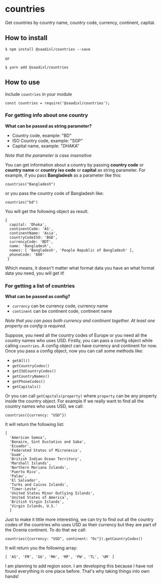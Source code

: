 # countries
Get countries by country name, country code, currency, continent, capital.

## How to install
```
$ npm install @saadixl/countries --save
```
or
```
$ yarn add @saadixl/countries
```

## How to use
Include `countries` in your module
```
const countries = require('@saadixl/countries');
```
### For getting info about one country

**What can be passed as string parameter?**
- Country code, example: "BD"
- ISO Country code, example: "SGP"
- Capital name, example: "DHAKA"

*Note that the parameter is case insensitive*

You can get information about a country by passing **country code** or **country name** or **country iso code** or **capital** as string parameter. For example, if you pass **Bangladesh** as a parameter like this:
```
countries("Bangladesh")
```
or you pass the country code of Bangladesh like:
```
countries("bd")
```

You will get the following object as result.
```
{ 
  capital: 'Dhaka',
  continentCode: 'AS',
  continentName: 'Asia',
  countryCodeISO: 'BGD',
  currencyCode: 'BDT',
  name: 'Bangladesh',
  names: [ 'Bangladesh', 'People Republic of Bangladesh' ],
  phoneCode: '880'
 }
  ```

Which means, it doesn't matter what format data you have an what format data you need, you will get it!


### For getting a list of countries

**What can be passed as config?**
- `currency` can be currency code, currency name
- `continent` can be continent code, continent name

*Note that you can pass both currency and continent together. At least one property as config is required.*

Suppose, you need all the country codes of Europe or you need all the country names who uses USD. Firstly, you can pass a config object while calling `countries`. A config object can have currency and continent for now. Once you pass a config object, now you can call some methods like:
- `getAll()`
- `getCountryCodes()`
- `getISOCountryCodes()`
- `getCountryNames()`
- `getPhoneCodes()`
- `getCapitals()`

Or you can call `getCapitals(property)` where `property` can be any property inside the country object. For example if we really want to find all the country names who uses USD, we call:
```
countries({currency: "USD"})
```
It will return the following list:
```
[ 
  'American Samoa',
  'Bonaire, Sint Eustatius and Saba',
  'Ecuador',
  'Federated States of Micronesia',
  'Guam',
  'British Indian Ocean Territory',
  'Marshall Islands',
  'Northern Mariana Islands',
  'Puerto Rico',
  'Palau',
  'El Salvador',
  'Turks and Caicos Islands',
  'Timor-Leste',
  'United States Minor Outlying Islands',
  'United States of America',
  'British Virgin Islands',
  'Virgin Islands, U.S.' 
  ]
  ```
Just to make it little more interesting, we can try to find out all the country codes of the countries who uses USD as their currency but they are part of the Ocenia continent. To do that we call:
```
countries({currency: "USD", continent: "Oc"}).getCountryCodes()
```

It will return you the following array:

```
[ 'AS', 'FM', 'GU', 'MH', 'MP', 'PW', 'TL', 'UM' ]
```

I am planning to add region soon. I am developing this because I have not found everything in one place before. That's why taking things into own hands!
